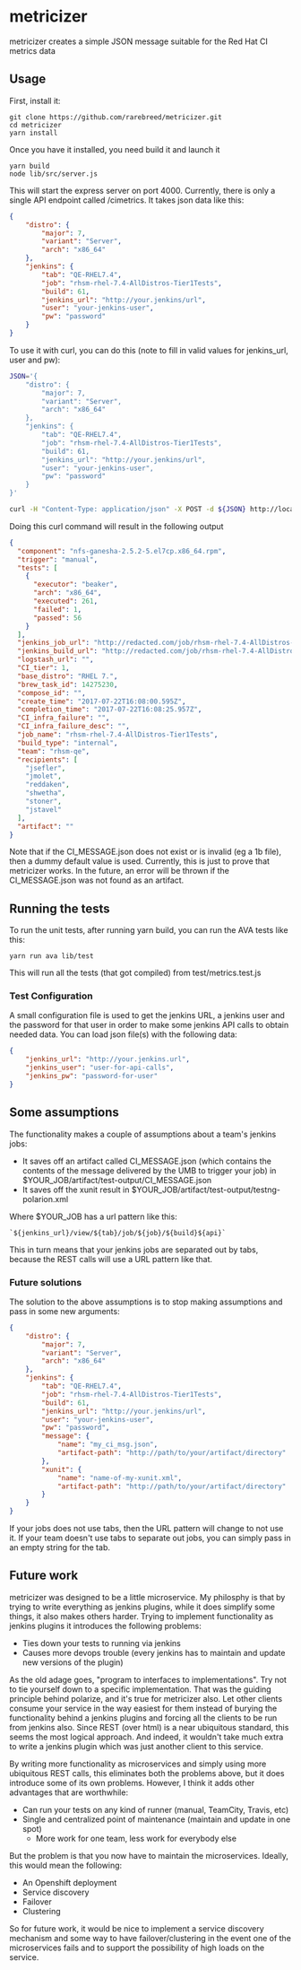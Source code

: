 # metricizer

metricizer creates a simple JSON message suitable for the Red Hat CI metrics data

## Usage

First, install it:

```
git clone https://github.com/rarebreed/metricizer.git
cd metricizer
yarn install
```

Once you have it installed, you need build it and launch it

```
yarn build
node lib/src/server.js
```

This will start the express server on port 4000.  Currently, there is only a single API endpoint
called /cimetrics.  It takes json data like this:

```json
{
    "distro": {
        "major": 7,
        "variant": "Server",
        "arch": "x86_64"
    },
    "jenkins": {
        "tab": "QE-RHEL7.4",
        "job": "rhsm-rhel-7.4-AllDistros-Tier1Tests",
        "build": 61,
        "jenkins_url": "http://your.jenkins/url",
        "user": "your-jenkins-user",
        "pw": "password"
    }
}
```

To use it with curl, you can do this (note to fill in valid values for jenkins_url, user and pw):

```bash
JSON='{
    "distro": {
        "major": 7,
        "variant": "Server",
        "arch": "x86_64"
    },
    "jenkins": {
        "tab": "QE-RHEL7.4",
        "job": "rhsm-rhel-7.4-AllDistros-Tier1Tests",
        "build": 61,
        "jenkins_url": "http://your.jenkins/url",
        "user": "your-jenkins-user",
        "pw": "password"
    }
}'

curl -H "Content-Type: application/json" -X POST -d ${JSON} http://localhost:4000/cimetrics
```

Doing this curl command will result in the following output

```json
{
  "component": "nfs-ganesha-2.5.2-5.el7cp.x86_64.rpm",
  "trigger": "manual",
  "tests": [
    {
      "executor": "beaker",
      "arch": "x86_64",
      "executed": 261,
      "failed": 1,
      "passed": 56
    }
  ],
  "jenkins_job_url": "http://redacted.com/job/rhsm-rhel-7.4-AllDistros-Tier1Tests/",
  "jenkins_build_url": "http://redacted.com/job/rhsm-rhel-7.4-AllDistros-Tier1Tests/61/",
  "logstash_url": "",
  "CI_tier": 1,
  "base_distro": "RHEL 7.",
  "brew_task_id": 14275230,
  "compose_id": "",
  "create_time": "2017-07-22T16:08:00.595Z",
  "completion_time": "2017-07-22T16:08:25.957Z",
  "CI_infra_failure": "",
  "CI_infra_failure_desc": "",
  "job_name": "rhsm-rhel-7.4-AllDistros-Tier1Tests",
  "build_type": "internal",
  "team": "rhsm-qe",
  "recipients": [
    "jsefler",
    "jmolet",
    "reddaken",
    "shwetha",
    "stoner",
    "jstavel"
  ],
  "artifact": ""
}                                          
```

Note that if the CI_MESSAGE.json does not exist or is invalid (eg a 1b file), then a dummy default
value is used.  Currently, this is just to prove that metricizer works.  In the future, an error
will be thrown if the CI_MESSAGE.json was not found as an artifact.

## Running the tests

To run the unit tests, after running yarn build, you can run the AVA tests like this:

```
yarn run ava lib/test
```

This will run all the tests (that got compiled) from test/metrics.test.js 

### Test Configuration

A small configuration file is used to get the jenkins URL, a jenkins user and the password for 
that user in order to make some jenkins API calls to obtain needed data.  You can load json file(s)
with the following data:

```json
{
    "jenkins_url": "http://your.jenkins.url",
    "jenkins_user": "user-for-api-calls",
    "jenkins_pw": "password-for-user"
}
```

## Some assumptions

The functionality makes a couple of assumptions about a team's jenkins jobs:

- It saves off an artifact called CI_MESSAGE.json (which contains the contents of the message delivered by the UMB to trigger your job) in $YOUR_JOB/artifact/test-output/CI_MESSAGE.json
- It saves off the xunit result in $YOUR_JOB/artifact/test-output/testng-polarion.xml

Where $YOUR_JOB has a url pattern like this:

```
`${jenkins_url}/view/${tab}/job/${job}/${build}${api}`
```

This in turn means that your jenkins jobs are separated out by tabs, because the REST calls will use a URL pattern like that.  

### Future solutions

The solution to the above assumptions is to stop making assumptions and pass in some new arguments:

```json
{
    "distro": {
        "major": 7,
        "variant": "Server",
        "arch": "x86_64"
    },
    "jenkins": {
        "tab": "QE-RHEL7.4",
        "job": "rhsm-rhel-7.4-AllDistros-Tier1Tests",
        "build": 61,
        "jenkins_url": "http://your.jenkins/url",
        "user": "your-jenkins-user",
        "pw": "password",
        "message": {
            "name": "my_ci_msg.json",
            "artifact-path": "http://path/to/your/artifact/directory"
        },
        "xunit": {
            "name": "name-of-my-xunit.xml",
            "artifact-path": "http://path/to/your/artifact/directory"
        } 
    }
}
```

If your jobs does not use tabs, then the URL pattern will change to not use it.  If your team doesn't use tabs to separate out 
jobs, you can simply pass in an empty string for the tab.

## Future work

metricizer was designed to be a little microservice.  My philosphy is that by trying to write everything as jenkins plugins, 
while it does simplify some things, it also makes others harder. Trying to implement functionality as jenkins plugins it 
introduces the following problems:

- Ties down your tests to running via jenkins
- Causes more devops trouble (every jenkins has to maintain and update new versions of the plugin)

As the old adage goes, "program to interfaces to implementations".  Try not to tie yourself down to a specific implementation.
That was the guiding principle behind polarize, and it's true for metricizer also.  Let other clients consume your service
in the way easiest for them instead of burying the functionality behind a jenkins plugins and forcing all the clients to be 
run from jenkins also.  Since REST (over html) is a near ubiquitous standard, this seems the most logical approach.  And indeed, 
it wouldn't take much extra to write a jenkins plugin which was just another client to this service.

By writing more functionality as microservices and simply using more ubiquitous REST calls, this eliminates both the problems 
above, but it does introduce some of its own problems.  However, I think it adds other advantages that are worthwhile:

- Can run your tests on any kind of runner (manual, TeamCity, Travis, etc)
- Single and centralized point of maintenance (maintain and update in one spot)
  - More work for one team, less work for everybody else

But the problem is that you now have to maintain the microservices.  Ideally, this would mean the following:

- An Openshift deployment
- Service discovery
- Failover
- Clustering

So for future work, it would be nice to implement a service discovery mechanism and some way to have failover/clustering in the
event one of the microservices fails and to support the possibility of high loads on the service.